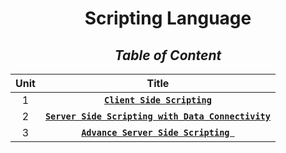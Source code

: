 <div align=center>

# **Scripting Language**

## _Table of Content_


| **Unit** |                                  **Title**                                 |
|:--------:|:--------------------------------------------------------------------------:|
|    1     | [**``Client Side Scripting``**](Unit/Unit-1.md)                            |
|    2     | [**``Server Side Scripting with Data Connectivity``**](Unit/Unit-2.md)     |
|    3     | [**``Advance Server Side Scripting ``**](Unit/Unit-3.md)                   |


</div>
